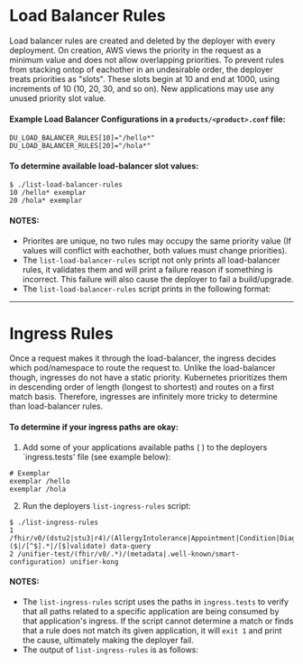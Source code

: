 # Load Balancer Rules

Load balancer rules are created and deleted by the deployer with every deployment. On creation, AWS views the priority in the request as a minimum value and does not allow
overlapping priorities. To prevent rules from stacking ontop of eachother in an undesirable order, the deployer treats priorities as "slots". These slots begin at 10 and
end at 1000, using increments of 10 (10, 20, 30, and so on). New applications may use any unused priority slot value.

#### Example Load Balancer Configurations in a `products/<product>.conf` file:
```
DU_LOAD_BALANCER_RULES[10]="/hello*"
DU_LOAD_BALANCER_RULES[20]="/hola*"
```

#### To determine available load-balancer slot values:
```
$ ./list-load-balancer-rules 
10 /hello* exemplar
20 /hola* exemplar
```

#### NOTES:
- Priorites are unique, no two rules may occupy the same priority value (If values will conflict with eachother, both values must change priorities).
- The `list-load-balancer-rules` script not only prints all load-balancer rules, it validates them and will print a failure reason if something is incorrect. This failure will also cause the deployer to fail a build/upgrade.
- The `list-load-balancer-rules` script prints in the following format: <priority> <rule> <application-name>

---

# Ingress Rules

Once a request makes it through the load-balancer, the ingress decides which pod/namespace to route the request to. Unlike the load-balancer though, ingresses do not have a
static priority. Kubernetes prioritizes them in descending order of length (longest to shortest) and routes on a first match basis. Therefore, ingresses are infinitely more
tricky to determine than load-balancer rules.


#### To determine if your ingress paths are okay:
1. Add some of your applications available paths (<application-name> <path>) to the deployers `ingress.tests' file (see example below):
```
# Exemplar
exemplar /hello
exemplar /hola
```

2. Run the deployers `list-ingress-rules` script:
```
$ ./list-ingress-rules
1 /fhir/v0/(dstu2|stu3|r4)/(AllergyIntolerance|Appointment|Condition|DiagnosticReport|Encounter|Immunization|Location|Medication|MedicationDispense|MedicationOrder|MedicationStatement|Observation|Organization|Patient|Practitioner|PractitionerRole|Procedure)($|/[^$].*|/[$]validate) data-query
2 /unifier-test/(fhir/v0/.*)/(metadata|.well-known/smart-configuration) unifier-kong
```

#### NOTES:
- The `list-ingress-rules` script uses the paths in `ingress.tests` to verify that all paths related to a specific application are being consumed by that application's ingress. If the script cannot determine a match or finds that a rule does not match its given application, it will `exit 1` and print the cause, ultimately making the deployer fail.
- The output of `list-ingress-rules` is as follows: <determined-priority> <rule-text> <application-name> 